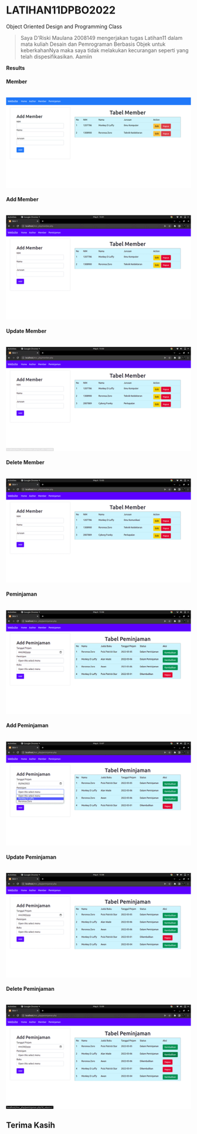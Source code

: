# LATIHAN11DPBO2022
Object Oriented Design and Programming Class

> Saya D'Riski Maulana 2008149 mengerjakan tugas Latihan11 dalam mata kuliah Desain dan Pemrograman Berbasis Objek untuk keberkahanNya maka saya tidak melakukan kecurangan seperti yang telah dispesifikasikan. Aamiin

**Results**

#### Member <br> <br>

![alt text](https://github.com/driskimaulana/LATIHAN11DPBO2022/blob/master/ScreenShots/member.png)

#### Add Member <br> <br>

![alt text](https://github.com/driskimaulana/LATIHAN11DPBO2022/blob/master/ScreenShots/add_member.gif)

#### Update Member <br> <br>

![alt text](https://github.com/driskimaulana/LATIHAN11DPBO2022/blob/master/ScreenShots/update_member.gif)

#### Delete Member <br> <br>

![alt text](https://github.com/driskimaulana/LATIHAN11DPBO2022/blob/master/ScreenShots/delete_member.gif)

#### Peminjaman <br> <br>

![alt text](https://github.com/driskimaulana/LATIHAN11DPBO2022/blob/master/ScreenShots/peminjaman.png)

#### Add Peminjaman <br> <br>

![alt text](https://github.com/driskimaulana/LATIHAN11DPBO2022/blob/master/ScreenShots/add_peminjaman.gif)

#### Update Peminjaman <br> <br>

![alt text](https://github.com/driskimaulana/LATIHAN11DPBO2022/blob/master/ScreenShots/update_peminjaman.gif)

#### Delete Peminjaman <br> <br>

![alt text](https://github.com/driskimaulana/LATIHAN11DPBO2022/blob/master/ScreenShots/delete_peminjaman.gif)

## Terima Kasih




